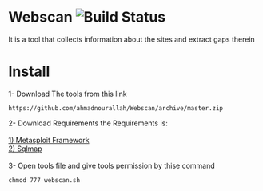 # Webscan ![Build Status](http://webscan.esy.es/web.svg)
It is a tool that collects information about the sites and extract gaps therein
# Install
1- Download The tools from this link 
```
https://github.com/ahmadnourallah/Webscan/archive/master.zip
```
2- Download Requirements the Requirements is:<br>
<br>
[1) Metasploit Framework](https://github.com/rapid7/metasploit-framework)<br>
[2) Sqlmap](https://github.com/sqlmapproject/sqlmap)<br>
<br>
3- Open tools file and give tools permission by thise command
```
chmod 777 webscan.sh
```
